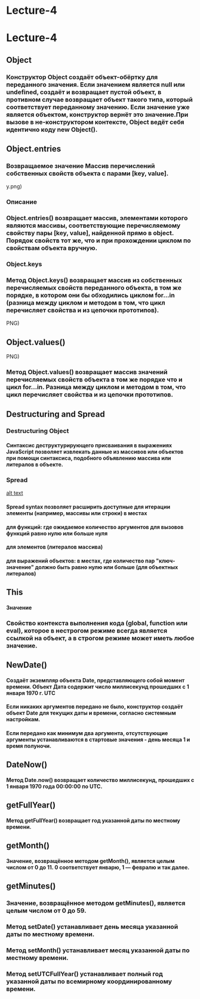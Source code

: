 # Lecture-4
# Lecture-4
## Object

### Конструктор Object создаёт объект-обёртку для переданного значения. Если значением является null или undefined, создаёт и возвращает пустой объект, в противном случае возвращает объект такого типа, который соответствует переданному значению. Если значение уже является объектом, конструктор вернёт это значение.При вызове в не-конструктором контексте, Object ведёт себя идентично коду new Object().


## Object.entries

### Возвращаемое значение  Массив перечислений собственных свойств объекта с парами [key, value].
y.png)
### Описание
### Object.entries() возвращает массив, элементами которого являются массивы, соответствующие перечисляемому свойству пары [key, value], найденной прямо в object. Порядок свойств тот же, что и при прохождении циклом по свойствам объекта вручную.

### Object.keys

### Метод Object.keys() возвращает массив из собственных перечисляемых свойств переданного объекта, в том же порядке, в котором они бы обходились циклом for...in (разница между циклом и методом в том, что цикл перечисляет свойства и из цепочки прототипов).

PNG)


## Object.values()
PNG)
### Метод Object.values() возвращает массив значений перечисляемых свойств объекта в том же порядке что и цикл for...in. Разница между циклом и методом в том, что цикл перечисляет свойства и из цепочки прототипов.


##  Destructuring and Spread

###  Destructuring Object


#### Синтаксис деструктурирующего присваивания в выражениях JavaScript позволяет извлекать данные из массивов или объектов при помощи синтаксиса, подобного объявлению массива или литералов в объекте.

### Spread

[alt text](/img3/spread.PNG)

#### Spread syntax позволяет расширить доступные для итерации элементы (например, массивы или строки) в местах 
#### для функций: где ожидаемое количество аргументов для вызовов функций равно нулю или больше нуля
#### для элементов (литералов массива)
#### для выражений объектов: в местах, где количество пар "ключ-значение" должно быть равно нулю или больше (для объектных литералов)

## This
#### Значение
### Свойство контекста выполнения кода (global, function или eval), которое в нестрогом режиме всегда является ссылкой на объект, а в строгом режиме может иметь любое значение.

## NewDate()

#### Создаёт экземпляр объекта Date, представляющего собой момент времени. Объект Дата содержит число миллисекунд прошедших с 1 января 1970 г. UTC

#### Если никаких аргументов передано не было, конструктор создаёт объект Date для текущих даты и времени, согласно системным настройкам.
#### Если передано как минимум два аргумента, отсутствующие аргументы устанавливаются в стартовые значения - день месяца 1 и время полуночи.


## DateNow()

#### Метод Date.now() возвращает количество миллисекунд, прошедших с 1 января 1970 года 00:00:00 по UTC.

## getFullYear()



#### Метод getFullYear() возвращает год указанной даты по местному времени.

## getMonth()



#### Значение, возвращённое методом getMonth(), является целым числом от 0 до 11. 0 соответствует январю, 1 — февралю и так далее.

## getMinutes()

### Значение, возвращённое методом getMinutes(), является целым числом от 0 до 59.

### Метод setDate() устанавливает день месяца указанной даты по местному времени.

### Метод setMonth() устанавливает месяц указанной даты по местному времени.

### Метод setUTCFullYear() устанавливает полный год указанной даты по всемирному координированному времени.
